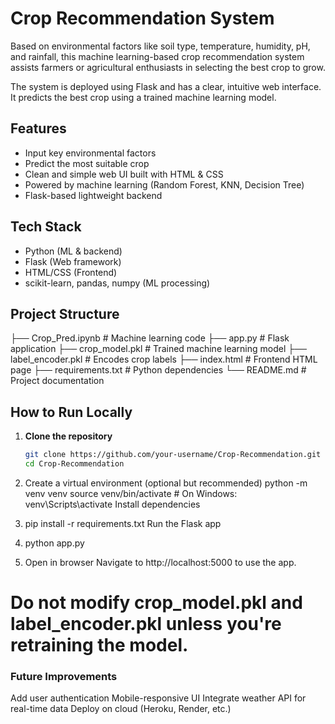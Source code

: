 # Crop Recommendation System

Based on environmental factors like soil type, temperature, humidity, pH, and rainfall, this machine learning-based crop recommendation system assists farmers or agricultural enthusiasts in selecting the best crop to grow.

The system is deployed using Flask and has a clear, intuitive web interface. It predicts the best crop using a trained machine learning model.

## Features

- Input key environmental factors
- Predict the most suitable crop
- Clean and simple web UI built with HTML & CSS
- Powered by machine learning (Random Forest, KNN, Decision Tree)
- Flask-based lightweight backend

## Tech Stack

- Python (ML & backend)
- Flask (Web framework)
- HTML/CSS (Frontend)
- scikit-learn, pandas, numpy (ML processing)

## Project Structure

├── Crop_Pred.ipynb # Machine learning code
├── app.py # Flask application
├── crop_model.pkl # Trained machine learning model
├── label_encoder.pkl # Encodes crop labels
├── index.html # Frontend HTML page
├── requirements.txt # Python dependencies
└── README.md # Project documentation


##  How to Run Locally

1. **Clone the repository**
   ```bash
   git clone https://github.com/your-username/Crop-Recommendation.git
   cd Crop-Recommendation

2. Create a virtual environment (optional but recommended)
  python -m venv venv
  source venv/bin/activate  # On Windows: venv\Scripts\activate
  Install dependencies

3. pip install -r requirements.txt
   Run the Flask app

4. python app.py

5. Open in browser
   Navigate to http://localhost:5000 to use the app.


# Do not modify crop_model.pkl and label_encoder.pkl unless you're retraining the model.


### Future Improvements
Add user authentication
Mobile-responsive UI
Integrate weather API for real-time data
Deploy on cloud (Heroku, Render, etc.)




